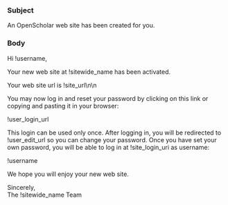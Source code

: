 ### Subject

An OpenScholar web site has been created for you.

### Body

Hi !username,

Your new web site at !sitewide_name has been activated.

Your web site url is !site_url\n\n

You may now log in and reset your password by clicking on this link or copying and pasting it in your browser: 

!user_login_url 

This login can be used only once. After logging in, you will be redirected to !user_edit_url so you can change your password. Once you have set your own password, you will be able to log in at !site_login_uri as username:

!username

We hope you will enjoy your new web site.

Sincerely,<br/>The !sitewide_name Team

